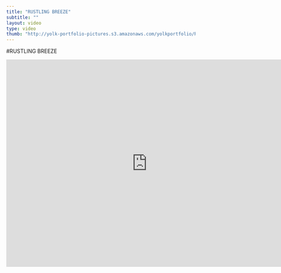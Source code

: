 ```yaml
---
title: "RUSTLING BREEZE"
subtitle: ""
layout: video
type: video
thumb: "http://yolk-portfolio-pictures.s3.amazonaws.com/yolkportfolio/RUSTLINGBREEZE.jpg"
---
```



#RUSTLING BREEZE

<iframe src="http://player.vimeo.com/video/25607224?title=0&amp;byline=0&amp;portrait=0&amp;autoplay=1" width="750" height="553" frameborder="0"></iframe>


